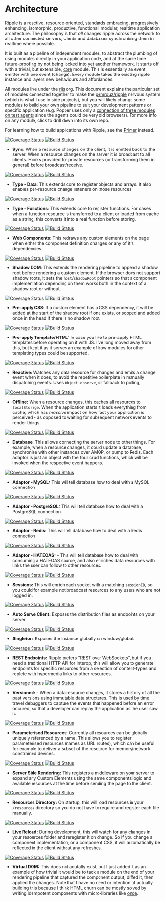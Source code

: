 # Architecture

Ripple is a reactive, resource-oriented, standards embracing, progressively enhancing, isomorphic, productive, functional, modular, realtime application architecture. The philosophy is that _all_ changes ripple across the network to all other connected servers, clients and databases synchronising them in realtime where possible.

It is built as a pipeline of independent modules, to abstract the plumbing of using modules directly in your application code, and at the same time future-proofing by not being locked into yet another framework. It starts off with a trivial, but extensible, [core](https://github.com/rijs/core) module. This is essentially an event emitter with one event (change). Every module takes the existing ripple instance and layers new behaviours and affordances.

All modules live under the [rijs](https://github.com/rijs/) org. This document explains the particular set of modules connected together to make the [pemrouz/ripple](https://github.com/pemrouz/ripple/blob/master/src/index.js#L28-L45) nervous system (which is what I use in side projects), but you will likely change some modules to build your own pipeline to suit your development patterns or specific application (e.g. Popper uses only a [connection of three modules on test agents](https://github.com/pemrouz/popper/blob/master/client.js#L1-L4) since the agents could be very old browsers). For more info on any module, click to drill down into its own repo.

For learning how to build applications with Ripple, see the [Primer]() instead.

[![Coverage Status](https://coveralls.io/repos/rijs/sync/badge.svg?branch=master&service=github)](https://coveralls.io/github/rijs/sync?branch=master)
[![Build Status](https://travis-ci.org/rijs/sync.svg)](https://travis-ci.org/rijs/sync)
* **Sync**: When a resource changes on the client, it is emitted back to the server. When a resource changes on the server it is broadcast to all clients. Hooks provided for private resources (or transforming them in general) before broadcast/receive.

[![Coverage Status](https://coveralls.io/repos/rijs/data/badge.svg?branch=master&service=github)](https://coveralls.io/github/rijs/data?branch=master)
[![Build Status](https://travis-ci.org/rijs/data.svg)](https://travis-ci.org/rijs/data)
* **Type - Data**: This extends core to register objects and arrays. It also enables per-resource change listeners on those resources.

[![Coverage Status](https://coveralls.io/repos/rijs/fn/badge.svg?branch=master&service=github)](https://coveralls.io/github/rijs/fn?branch=master)
[![Build Status](https://travis-ci.org/rijs/fn.svg)](https://travis-ci.org/rijs/fn)
* **Type - Functions**: This extends core to register functions. For cases when a function resource is transferred to a client or loaded from cache as a string, this converts it into a real function before storing.

[![Coverage Status](https://coveralls.io/repos/rijs/components/badge.svg?branch=master&service=github)](https://coveralls.io/github/rijs/components?branch=master)
[![Build Status](https://travis-ci.org/rijs/components.svg)](https://travis-ci.org/rijs/components)
* **Web Components**: This redraws any custom elements on the page when either the component definition changes or any of it's dependencies.

[![Coverage Status](https://coveralls.io/repos/rijs/shadow/badge.svg?branch=master&service=github)](https://coveralls.io/github/rijs/shadow?branch=master)
[![Build Status](https://travis-ci.org/rijs/shadow.svg)](https://travis-ci.org/rijs/shadow)
* **Shadow DOM**: This extends the rendering pipeline to append a shadow root before rendering a custom element. If the browser does not support shadow roots, it sets the `host`/`shadowRoot` pointers so that a component implementation depending on them works both in the context of a shadow root or without.

[![Coverage Status](https://coveralls.io/repos/rijs/precss/badge.svg?branch=master&service=github)](https://coveralls.io/github/rijs/precss?branch=master)
[![Build Status](https://travis-ci.org/rijs/precss.svg)](https://travis-ci.org/rijs/precss)
* **Pre-apply CSS**: If a custom element has a CSS dependency, it will be added at the start of the shadow root if one exists, or scoped and added once in the head if there is no shadow root.

[![Coverage Status](https://coveralls.io/repos/rijs/prehtml/badge.svg?branch=master&service=github)](https://coveralls.io/github/rijs/prehtml?branch=master)
[![Build Status](https://travis-ci.org/rijs/prehtml.svg)](https://travis-ci.org/rijs/prehtml)
* **Pre-apply Template/HTML:** In case you like to pre-apply HTML templates before operating on it with JS. I've long moved away from this, but kept it as it serves an example of how modules for other templating types could be supported.

[![Coverage Status](https://coveralls.io/repos/rijs/reactive/badge.svg?branch=master&service=github)](https://coveralls.io/github/rijs/reactive?branch=master)
[![Build Status](https://travis-ci.org/rijs/reactive.svg)](https://travis-ci.org/rijs/reactive)
* **Reactive:** Watches any data resource for changes and emits a change event when it does, to avoid the repetitive boilerplate in manually dispatching events. Uses `Object.observe`, or fallback to polling, 

[![Coverage Status](https://coveralls.io/repos/rijs/offline/badge.svg?branch=master&service=github)](https://coveralls.io/github/rijs/offline?branch=master)
[![Build Status](https://travis-ci.org/rijs/offline.svg)](https://travis-ci.org/rijs/offline)
* **Offline:** When a resource changes, this caches all resources to `localStorage`. When the application starts it loads everything from cache, which has _massive_ impact on how fast your application is perceived - as opposed to waiting for subsequent network events to render things.

[![Coverage Status](https://coveralls.io/repos/rijs/db/badge.svg?branch=master&service=github)](https://coveralls.io/github/rijs/db?branch=master)
[![Build Status](https://travis-ci.org/rijs/db.svg)](https://travis-ci.org/rijs/db)
* **Database:** This allows connecting the server node to other things. For example, when a resource changes, it could update a database, synchronise with other instances over AMQP, or pump to Redis. Each adaptor is just an object with the four crud functions, which will be invoked when the respective event happens. 

[![Coverage Status](https://coveralls.io/repos/rijs/mysql/badge.svg?branch=master&service=github)](https://coveralls.io/github/rijs/mysql?branch=master)
[![Build Status](https://travis-ci.org/rijs/mysql.svg)](https://travis-ci.org/rijs/mysql)
* **Adaptor - MySQL:** This will tell database how to deal with a MySQL connection

[![Coverage Status](https://coveralls.io/repos/rijs/pgsql/badge.svg?branch=master&service=github)](https://coveralls.io/github/rijs/pgsql?branch=master)
[![Build Status](https://travis-ci.org/rijs/pgsql.svg)](https://travis-ci.org/rijs/pgsql)
* **Adaptor - PostgreSQL:** This will tell database how to deal with a PostgreSQL connection

[![Coverage Status](https://coveralls.io/repos/rijs/redis/badge.svg?branch=master&service=github)](https://coveralls.io/github/rijs/redis?branch=master)
[![Build Status](https://travis-ci.org/rijs/redis.svg)](https://travis-ci.org/rijs/redis)
* **Adaptor - Redis:** This will tell database how to deal with a Redis connection

[![Coverage Status](https://coveralls.io/repos/rijs/hateoas/badge.svg?branch=master&service=github)](https://coveralls.io/github/rijs/hateoas?branch=master)
[![Build Status](https://travis-ci.org/rijs/hateoas.svg)](https://travis-ci.org/rijs/hateoas)
* **Adaptor - HATEOAS:** - This will tell database how to deal with consuming a HATEOAS source, and also enriches data resources with links the user can follow to other resources.

[![Coverage Status](https://coveralls.io/repos/rijs/sessions/badge.svg?branch=master&service=github)](https://coveralls.io/github/rijs/sessions?branch=master)
[![Build Status](https://travis-ci.org/rijs/sessions.svg)](https://travis-ci.org/rijs/sessions)
* **Sessions:** This will enrich each socket with a matching `sessionID`, so you could for example not broadcast resources to any users who are not logged in.

[![Coverage Status](https://coveralls.io/repos/rijs/serve/badge.svg?branch=master&service=github)](https://coveralls.io/github/rijs/serve?branch=master)
[![Build Status](https://travis-ci.org/rijs/serve.svg)](https://travis-ci.org/rijs/serve)
* **Auto Serve Client:** Exposes the distribution files as endpoints on your server.

[![Coverage Status](https://coveralls.io/repos/rijs/singleton/badge.svg?branch=master&service=github)](https://coveralls.io/github/rijs/singleton?branch=master)
[![Build Status](https://travis-ci.org/rijs/singleton.svg)](https://travis-ci.org/rijs/singleton)
* **Singleton:** Exposes the instance globally on window/global.

[![Coverage Status](https://coveralls.io/repos/rijs/rest/badge.svg?branch=master&service=github)](https://coveralls.io/github/rijs/rest?branch=master)
[![Build Status](https://travis-ci.org/rijs/rest.svg)](https://travis-ci.org/rijs/rest)
* **REST Endpoints:** Ripple prefers "REST over WebSockets", but if you need a traditional HTTP API for interop, this will allow you to generate endpoints for specific resources from a selection of content-types and replete with hypermedia links to other resources.

[![Coverage Status](https://coveralls.io/repos/rijs/versioned/badge.svg?branch=master&service=github)](https://coveralls.io/github/rijs/versioned?branch=master)
[![Build Status](https://travis-ci.org/rijs/versioned.svg)](https://travis-ci.org/rijs/versioned)
* **Versioned:** - When a data resource changes, it stores a history of all the past versions using immutable data structures. This is used by time travel debuggers to capture the events that happened before an error occured, so that a developer can replay the application as the user saw it. 

[![Coverage Status](https://coveralls.io/repos/rijs/url/badge.svg?branch=master&service=github)](https://coveralls.io/github/rijs/url?branch=master)
[![Build Status](https://travis-ci.org/rijs/url.svg)](https://travis-ci.org/rijs/url)
* **Parameterised Resources:** Currently all resources can be globally uniquely referenced by a name. This allows you to register parameterised resources (names as URL routes), which can be useful for example to deliver a subset of the resource for memory/network constrained devices.

[![Coverage Status](https://coveralls.io/repos/rijs/ssr/badge.svg?branch=master&service=github)](https://coveralls.io/github/rijs/ssr?branch=master)
[![Build Status](https://travis-ci.org/rijs/ssr.svg)](https://travis-ci.org/rijs/ssr)
* **Server Side Rendering:** This registers a middleware on your server to expand any Custom Elements using the same components logic and available resources at the time before sending the page to the client.

[![Coverage Status](https://coveralls.io/repos/rijs/resdir/badge.svg?branch=master&service=github)](https://coveralls.io/github/rijs/resdir?branch=master)
[![Build Status](https://travis-ci.org/rijs/resdir.svg)](https://travis-ci.org/rijs/resdir)
* **Resources Directory:** On startup, this will load resources in your `/resources` directory so you do not have to require and register each file manually.

[![Coverage Status](https://coveralls.io/repos/rijs/live/badge.svg?branch=master&service=github)](https://coveralls.io/github/rijs/live?branch=master)
[![Build Status](https://travis-ci.org/rijs/live.svg)](https://travis-ci.org/rijs/live)
* **Live Reload:** During development, this will watch for any changes in your resources folder and reregister it on change. So if you change a component implementation, or a component CSS, it will automatically be reflected in the client without any refreshes.

[![Coverage Status](https://coveralls.io/repos/rijs/virtual/badge.svg?branch=master&service=github)](https://coveralls.io/github/rijs/virtual?branch=master)
[![Build Status](https://travis-ci.org/rijs/virtual.svg)](https://travis-ci.org/rijs/virtual)
* **Virtual DOM:** This does not acutally exist, but I just added it as an example of how trivial it would be to tack a module on the end of your rendering pipeline that captured the component output, diffed it, then applied the changes. Note that I have no need or intention of actually building this because I think HTML churn can be mostly solved by writing idempotent components with micro-libraries like [once](https://github.com/utilise/utilise#--once).